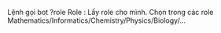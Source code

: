 Lệnh gọi bot
?role Role : Lấy role cho mình. Chọn trong các role Mathematics/Informatics/Chemistry/Physics/Biology/...
